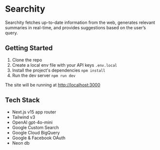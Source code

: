 <h1>Searchity</h1>
Searchity fetches up-to-date information from the web, generates relevant summaries in real-time, and provides suggestions based on the user’s query.

## Getting Started

1. Clone the repo
2. Create a local env file with your API keys `.env.local`
3. Install the project's dependencies `npm install`
4. Run the dev server `npm run dev`

The site will be running at <http://localhost:3000>

## Tech Stack

- Next.js v15 app router
- Tailwind v3
- OpenAI gpt-4o-mini
- Google Custom Search
- Google Cloud BigQuery
- Google & Facebook OAuth
- Neon db